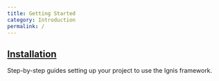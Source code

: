 ```yaml
---
title: Getting Started
category: Introduction
permalink: /
---
```


<div class="not-prose my-12 grid grid-cols-1 gap-6 sm:grid-cols-2">
    <div class="group relative rounded-xl border border-slate-200 dark:border-slate-800">
        <div class="absolute -inset-px rounded-xl border-2 border-transparent opacity-0 [background:linear-gradient(var(--quick-links-hover-bg,theme(colors.sky.50)),var(--quick-links-hover-bg,theme(colors.sky.50)))_padding-box,linear-gradient(to_top,theme(colors.indigo.400),theme(colors.cyan.400),theme(colors.sky.500))_border-box] group-hover:opacity-100 dark:[--quick-links-hover-bg:theme(colors.slate.800)]"></div>
        <div class="relative overflow-hidden rounded-xl p-6">
            <h2 class="font-display text-base text-slate-900 dark:text-white">
                <a href="/">
                    <span class="absolute -inset-px rounded-xl"></span>
                    Installation
                </a>
            </h2>
            <p class="mt-1 text-sm text-slate-700 dark:text-slate-400">
                Step-by-step guides setting up your project to use the Ignis framework.
            </p>
        </div>
    </div>
</div>
